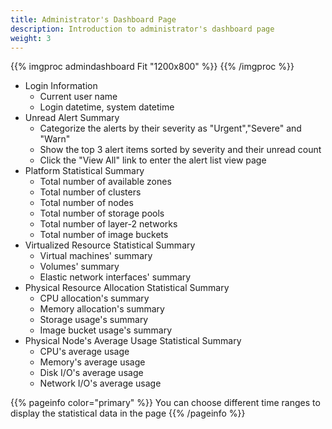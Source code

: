 ```yaml
---
title: Administrator's Dashboard Page
description: Introduction to administrator's dashboard page
weight: 3
---
```


{{% imgproc admindashboard Fit "1200x800" %}}
{{% /imgproc %}}

* Login Information
  * Current user name
  * Login datetime, system datetime
* Unread Alert Summary 
  * Categorize the alerts by their severity as "Urgent","Severe" and "Warn"
  * Show the top 3 alert items sorted by severity and their unread count 
  * Click the "View All" link to enter the alert list view page 
* Platform Statistical Summary 
  * Total number of available zones
  * Total number of clusters
  * Total number of nodes
  * Total number of storage pools
  * Total number of layer-2 networks
  * Total number of image buckets
* Virtualized Resource Statistical Summary
  * Virtual machines' summary
  * Volumes' summary
  * Elastic network interfaces' summary
* Physical Resource Allocation Statistical Summary 
  * CPU allocation's summary
  * Memory allocation's summary
  * Storage usage's summary
  * Image bucket usage's summary
* Physical Node's Average Usage Statistical Summary
  * CPU's average usage
  * Memory's average usage
  * Disk I/O's average usage
  * Network I/O's average usage


{{% pageinfo color="primary" %}}
You can choose different time ranges to display the statistical data in the page
{{% /pageinfo %}}